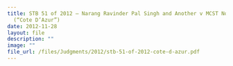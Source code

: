 ```yaml
---
title: STB 51 of 2012 – Narang Ravinder Pal Singh and Another v MCST No 3019
  (“Cote D’Azur”)
date: 2012-11-28
layout: file
description: ""
image: ""
file_url: /files/Judgments/2012/stb-51-of-2012-cote-d-azur.pdf
---
```

